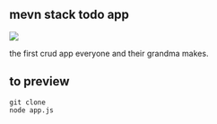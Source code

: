 ## mevn stack todo app

<img src="http://i.imgur.com/PpgD0Kd.gif" />

the first crud app everyone and their grandma makes.

## to preview
```
git clone
node app.js
```
